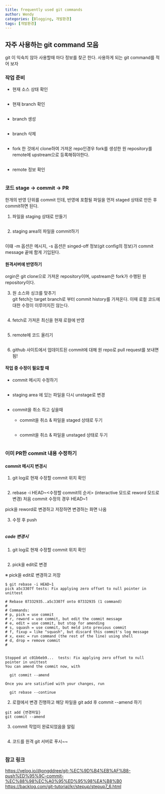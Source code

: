 ```yaml
---
title: frequently used git commands
author: Wendy
categories: [Blogging, 개발환경]
tags: [개발환경]
---
```



## 자주 사용하는 git command 모음

git 이 익숙치 않아 사용할때 마다 정보를 찾곤 한다. 
사용하게 되는 git command를 적어 보자

### 작업 준비

- 현재 소스 상태 확인  
```git status
```

- 현재 branch 확인  
```git branch
```

- branch 생성  
``` git checkout -b {branch name}
```

- branch 삭제  
```git branch -D {branch name} 
```

- fork 한 것에서 clone하여 가져온 repo인경우 fork를 생성한 원 repository를 remote에 upstream으로 등록해줘야한다.  
```git remote add upstream {fork가 생성된 원 repository}
```
- remote 정보 확인  
```git remote -v
```

### 코드 stage -> commit -> PR 

한개의 반영 단위를 commit 인데, 반영에 포함될 파일을 먼저 staged 상태로 만든 후 commit하면 된다. 

1. 파일을 staging 상태로 만들기  
```git add {file}
```

2. staging area의 파일을 commit하기  
```git commit -sm {commit message}
```
이떄 -m 옵션은 메시지, -s 옵션은 singed-off 정보(git config의 정보)가 commit message 끝에 함게 기입된다.

#### 원격서버에 반영하기 
orgin은 git clone으로 가져온  repository이며, upstream은 fork가 수행된 원 repository이다.

3. 원 소스와 싱크를 맞추기  
git fetch는 target branch로 부터 commit history를 가져온다. 이때 로컬 코드에 대한 수정이 이루어지진 않는다.  
```git fetch upstream master
```

4. fetch로 가져온 최신을 현재 로컬에 반영  
```git rebase upstream/master
```

5. remote에 코드 올리기  
```git push origin {branch}
```

6. github 사이트에서 업데이트된 commit에 대해 원 repo로 pull request를 보내면 됨!


#### 작업 중 수정이 필요할 때

- commit 메시지 수정하기  
```git command --amend
```

- staging area 에 있는 파일을 다시 unstage로 변경  
```git reset HEAD {file}
```

- commit을 취소 하고 싶을때  
  - commit을 취소 & 파일을 staged 상태로 두기  
  ```git reset --soft HEAD^
  ```

  - commit을 취소 & 파일을 unstaged 상태로 두기  
  ```  git reset --mixed HEAD^
  ```

### 이미 PR한 commit 내용 수정하기

#### commit 메시지 변경시

1. git log로 현재 수정할 commit 위치 확인  
```git log
```

2. rebase -i HEAD~<수정할 commit의 순서> (interactive 모드로 reword 모드로 변경) 
처음 commit 수정의 경우 HEAD~1

 pick을 reword로 변경하고 저장하면 변경하는 화면 나옴


3. 수정 후 push  
```git push -f origin {branch-name}
```

##### code 변경시

1. git log로 현재 수정할 commit 위치 확인  
```git log
```

2. pick을 edit로 변경

※ pick을 edit로 변경하고 저장 

```console
$ git rebase -i HEAD~1
pick a5c3307f tests: Fix applying zero offset to null pointer in unittest

# Rebase 07332935..a5c3307f onto 07332935 (1 command)
#
# Commands:
# p, pick = use commit
# r, reword = use commit, but edit the commit message
# e, edit = use commit, but stop for amending
# s, squash = use commit, but meld into previous commit
# f, fixup = like "squash", but discard this commit's log message
# x, exec = run command (the rest of the line) using shell
# d, drop = remove commit
#


Stopped at c01b6eb9...  tests: Fix applying zero offset to null pointer in unittest
You can amend the commit now, with

  git commit --amend

Once you are satisfied with your changes, run

  git rebase --continue
```

2. 로컬에서 변경 진행하고 해당 파일을 git add 후 commit --amend 하기

```console
git add {변경파일}
git commit --amend
```

3. commit 작업이 완료되었음을 알림  
```git rebase --continue
```

4. 코드를 원격 git 서버로 푸시~~  
```git push -f origin {branch-name}
```


### 참고 링크

<https://velog.io/@ongddree/git-%EC%9D%B4%EB%AF%B8-push%ED%95%9C-commit-%EC%88%98%EC%A0%95%ED%95%98%EA%B8%B0>
<https://backlog.com/git-tutorial/kr/stepup/stepup7_6.html>
